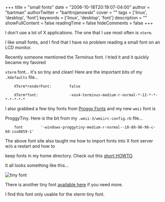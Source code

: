 +++
title = "small fonts"
date = "2006-10-18T20:19:07-04:00"
author = "bartman"
authorTwitter = "barttrojanowski"
cover = ""
tags = ['linux', 'desktop', 'font']
keywords = ['linux', 'desktop', 'font']
description = ""
showFullContent = false
readingTime = false
hideComments = false
+++

I don't use a lot of X applications.  The one that I use most often is `xterm`.



I like small fonts, and I find that I have no problem reading a small font on an LCD monitor.

Recently someone mentioned the *Terminus* font.  I tried it and it quickly became my favored 

`xterm` font... it's so tiny and clean!  Here are the important bits of my `.Xdefaults` file...



        XTerm*renderFont:        false

        XTerm*font:              -xos4-terminus-medium-r-normal-*-12-*-*-*-*-*-*-*



I also grabbed a few tiny fonts from [Proggy Fonts](http://www.proggyfonts.com) and my new `wmii` font is 

ProggyTiny.  Here is the bit from my `.wmii-3/wmiirc-config.rb` file...



        font        '-windows-proggytiny-medium-r-normal--10-80-96-96-c-60-iso8859-1'



The above font site also taught me how to import fonts into X font server w/o a restart and how to

keep fonts in my home directory.  Check out this [short HOWTO](http://www.proggyfonts.com/XWindowsFontInstall.txt).



<!--more-->



It all looks something like this...



![tiny font](/~bart/screenshots/tiny-fonts.png)



There is another tiny font [available here](http://www.timeguy.com/cradek/01128220822) if you need more.

I find this font only usable for the xterm tiny font.


